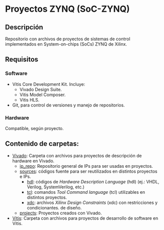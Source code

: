 # Proyectos ZYNQ (SoC-ZYNQ)

## Descripción

Repositorio con archivos de proyectos de sistemas de control implementados en System-on-chips (SoCs) ZYNQ de Xilinx.

## Requisitos

### Software

* Vitis Core Development Kit. Incluye:
    * Vivado Design Suite.
    * Vitis Model Composer.
    * Vitis HLS.
* Git, para control de versiones y manejo de repositorios.

### Hardware

Compatible, según proyecto.

## Contenido de carpetas:

* [Vivado](Vivado): Carpeta con archivos para proyectos de descripción de hardware en Vivado.
    * [ip_repo](Vivado/ip_repo): Repositorio general de IPs para ser usadas en proyectos.
    * [sources](Vivado/sources): códigos fuente para ser reutilizados en distintos proyectos e IPs.
        * [hdl](Vivado/sources/hdl): códigos de *Hardware Description Language* (hdl) (ej.: VHDL, Verilog, SystemVerilog, etc.)
        * [tcl](Vivado/sources/tcl): comandos *Tool Command language* (tcl) utilizables en distintos proyectos.
        * [xdc](Vivado/sources/xdc): archivos *Xilinx Design Constraints* (xdc) con restricciones y condicionantes. de diseño.
    * [projects](Vivado/projects): Proyectos creados con Vivado.
* [Vitis](Vitis): Carpeta con archivos para proyectos de desarrollo de software en Vitis.